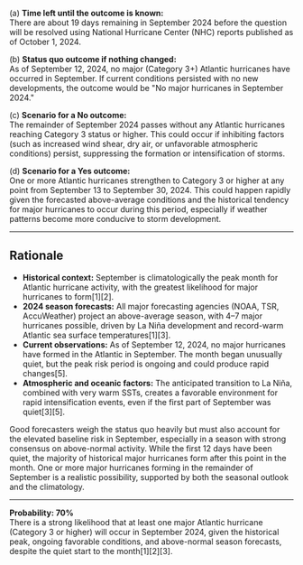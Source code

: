 (a) **Time left until the outcome is known:**  
There are about 19 days remaining in September 2024 before the question will be resolved using National Hurricane Center (NHC) reports published as of October 1, 2024.

(b) **Status quo outcome if nothing changed:**  
As of September 12, 2024, no major (Category 3+) Atlantic hurricanes have occurred in September. If current conditions persisted with no new developments, the outcome would be "No major hurricanes in September 2024."

(c) **Scenario for a No outcome:**  
The remainder of September 2024 passes without any Atlantic hurricanes reaching Category 3 status or higher. This could occur if inhibiting factors (such as increased wind shear, dry air, or unfavorable atmospheric conditions) persist, suppressing the formation or intensification of storms.

(d) **Scenario for a Yes outcome:**  
One or more Atlantic hurricanes strengthen to Category 3 or higher at any point from September 13 to September 30, 2024. This could happen rapidly given the forecasted above-average conditions and the historical tendency for major hurricanes to occur during this period, especially if weather patterns become more conducive to storm development.

---

## Rationale

- **Historical context:** September is climatologically the peak month for Atlantic hurricane activity, with the greatest likelihood for major hurricanes to form[1][2].
- **2024 season forecasts:** All major forecasting agencies (NOAA, TSR, AccuWeather) project an above-average season, with 4–7 major hurricanes possible, driven by La Niña development and record-warm Atlantic sea surface temperatures[1][3].
- **Current observations:** As of September 12, 2024, no major hurricanes have formed in the Atlantic in September. The month began unusually quiet, but the peak risk period is ongoing and could produce rapid changes[5].
- **Atmospheric and oceanic factors:** The anticipated transition to La Niña, combined with very warm SSTs, creates a favorable environment for rapid intensification events, even if the first part of September was quiet[3][5].

Good forecasters weigh the status quo heavily but must also account for the elevated baseline risk in September, especially in a season with strong consensus on above-normal activity. While the first 12 days have been quiet, the majority of historical major hurricanes form after this point in the month. One or more major hurricanes forming in the remainder of September is a realistic possibility, supported by both the seasonal outlook and the climatology.

---

**Probability: 70%**  
There is a strong likelihood that at least one major Atlantic hurricane (Category 3 or higher) will occur in September 2024, given the historical peak, ongoing favorable conditions, and above-normal season forecasts, despite the quiet start to the month[1][2][3].